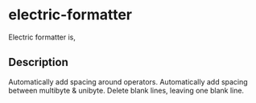 # electric-formatter
Electric formatter is,
## Description
Automatically add spacing around operators.
Automatically add spacing between multibyte & unibyte.
Delete blank lines, leaving one blank line.
